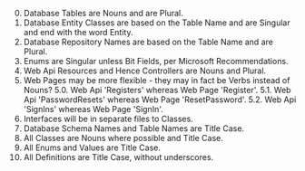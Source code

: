 ﻿
0.	Database Tables are Nouns and are Plural.
1.	Database Entity Classes are based on the Table Name and are Singular and end with the word Entity.
3.	Database Repository Names are based on the Table Name and are Plural.
3.	Enums are Singular unless Bit Fields, per Microsoft Recommendations.
4.	Web Api Resources and Hence Controllers are Nouns and Plural.
5.	Web Pages may be more flexible - they may in fact be Verbs instead of Nouns?
	5.0.	Web Api 'Registers' whereas Web Page 'Register'.
	5.1.	Web Api 'PasswordResets' whereas Web Page 'ResetPassword'.
	5.2.	Web Api 'SignIns' whereas Web Page 'SignIn'.
6.	Interfaces will be in separate files to Classes.
7.	Database Schema Names and Table Names are Title Case.
8.	All Classes are Nouns where possible and Title Case.
9.	All Enums and Values are Title Case.
10.	All Definitions are Title Case, without underscores.

